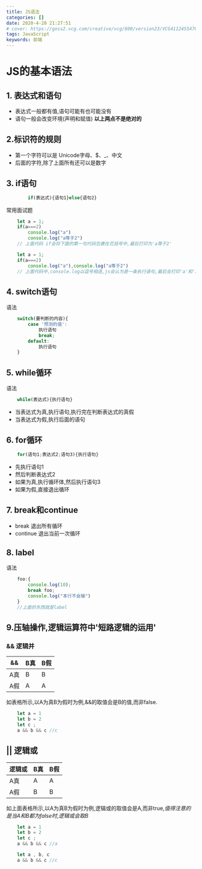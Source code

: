 ```yaml
---
title: JS语法
categories: []
date: 2020-4-20 21:27:51
# cover: https://goss2.vcg.com/creative/vcg/800/version23/VCG41124554707.jpg
tags: JavaScript
keywords: 前端 
---
```

# JS的基本语法
## 1. 表达式和语句
- 表达式一般都有值,语句可能有也可能没有
- 语句一般会改变环境(声明和赋值)
**以上两点不是绝对的**

## 2.标识符的规则
- 第一个字符可以是 Unicode字母、$、_、中文
- 后面的字符,除了上面所有还可以是数字

## 3. if语句

```javascript
		if(表达式){语句1}else{语句2}
```
常用面试题

```javascript
	let a = 1;
	if(a===2)
		console.log("a")
		console.log("a等于2")
	// 上面代码 if会将下面的第一句代码包裹在花括号中,最后打印为'a等于2'
```

```javascript
	let a = 1;
	if(a===2)
		console.log("a"),console.log("a等于2")
	// 上面代码中,console.log以逗号相连,js会认为是一条执行语句,最后会打印'a'和'a等于2'
```

## 4. switch语句
语法

```javascript
	switch(要判断的内容){
		case '预测的值':
			执行语句
			break;
		default:
			执行语句
	}
```

## 5. while循环
语法

```javascript
	while(表达式){执行语句}
```
- 当表达式为真,执行语句,执行完在判断表达式的真假
- 当表达式为假,执行后面的语句

## 6. for循环

```javascript
	for(语句1;表达式2;语句3){执行语句}
```
- 先执行语句1
- 然后判断表达式2
- 如果为真,执行循环体,然后执行语句3
- 如果为假,直接退出循环

## 7. break和continue
- break 退出所有循环
- continue 退出当前一次循环 

## 8. label
语法
```javascript
	foo:{
		console.log(10);
		break foo;
		console.log("本行不会输")
	}
	//上面的东西就是label
```

## 9.压轴操作,逻辑运算符中'短路逻辑的运用'
 ### && 逻辑并
|&&|B真  | B假|
|--|--|--|
|  A真| B |B|
|  A假|  A|A|
如表格所示,以A为真B为假时为例,&&的取值会是B的值,而非false.

```javascript
	let a = 1
	let b = 2
	let c ;
	a && b && c //c
```

 ## || 逻辑或
|逻辑或|B真  | B假|
|--|--|--|
|  A真|  A|A |
|  A假|  B| B|
如上面表格所示,以A为真B为假时为例,逻辑或的取值会是A,而非true,*值得注意的是当A和B都为false时,逻辑或会取B*

```javascript
	let a = 1
	let b = 2
	let c ;
	a && b && c //a

	let a , b, c
	a && b && c //c
```
